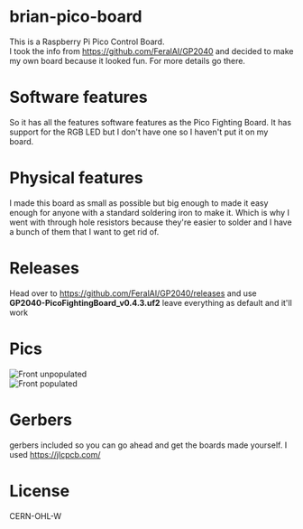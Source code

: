 # brian-pico-board
This is a Raspberry Pi Pico Control Board. <br />
I took the info from https://github.com/FeralAI/GP2040 and decided to make my own board because it looked fun. For more details go there.

# Software features
So it has all the features software features as the Pico Fighting Board. It has support for the RGB LED but I don't have one so I haven't put it on my board.

# Physical features
I made this board as small as possible but big enough to made it easy enough for anyone with a standard soldering iron to make it. Which is why I went with through hole resistors because they're easier to solder and I have a bunch of them that I want to get rid of.

# Releases
Head over to https://github.com/FeralAI/GP2040/releases and use **GP2040-PicoFightingBoard_v0.4.3.uf2** leave everything as default and it'll work

# Pics
![Front unpopulated](https://github.com/lancebukkake/brian-pico-board/blob/main/images/front1.png) <br />
![Front populated](https://github.com/lancebukkake/brian-pico-board/blob/main/images/front2.png)

# Gerbers
gerbers included so you can go ahead and get the boards made yourself. I used https://jlcpcb.com/

# License
CERN-OHL-W
